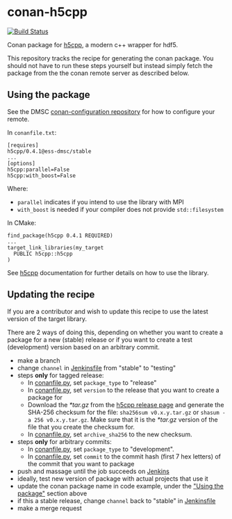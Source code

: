 # conan-h5cpp

[![Build Status](https://jenkins.esss.dk/dm/job/ess-dmsc/job/conan-h5cpp/job/master/badge/icon)](https://jenkins.esss.dk/dm/job/ess-dmsc/job/conan-h5cpp/job/master/)

Conan package for [h5cpp](https://github.com/ess-dmsc/h5cpp), a modern c++ wrapper for hdf5.

This repository tracks the recipe for generating the conan package. You should not have to run these steps yourself but instead simply fetch the package from the the conan remote server as described below.

## Using the package

See the DMSC [conan-configuration repository](https://github.com/ess-dmsc/conan-configuration) for how to configure your remote.

In `conanfile.txt`:

```
[requires]
h5cpp/0.4.1@ess-dmsc/stable
...
[options]
h5cpp:parallel=False
h5cpp:with_boost=False
```

Where:
* `parallel` indicates if you intend to use the library with MPI
* `with_boost` is needed if your compiler does not provide `std::filesystem`

In CMake:
```
find_package(h5cpp 0.4.1 REQUIRED)
...
target_link_libraries(my_target
  PUBLIC h5cpp::h5cpp
)
```

See [h5cpp](https://github.com/ess-dmsc/h5cpp) documentation for further details on how to use the library.

## Updating the recipe

If you are a contributor and wish to update this recipe to use the latest version of the target library.

There are 2 ways of doing this, depending on whether you want to create a package for a new (stable) release or if you want to create a test (development) version based on an arbitrary commit.

* make a branch
* change `channel` in [Jenkinsfile](Jenkinsfile) from "stable" to "testing"
* steps **only** for tagged release:
  * In [conanfile.py](conanfile.py), set `package_type` to "release"
  * In [conanfile.py](conanfile.py), set `version` to the release that you want to create a package for
  * Download the *\*tar.gz* from the [h5cpp release page](https://github.com/ess-dmsc/h5cpp/releases) and generate the SHA-256 checksum for the file: `sha256sum v0.x.y.tar.gz` or `shasum -a 256 v0.x.y.tar.gz`. Make sure that it is the *\*tar.gz* version of the file that you create the checksum for.
  * In [conanfile.py](conanfile.py), set `archive_sha256` to the new checksum.
* steps **only** for arbitrary commits:
    * In [conanfile.py](conanfile.py), set `package_type` to "development".
    * In [conanfile.py](conanfile.py), set `commit` to the commit hash (first 7 hex letters) of the commit that you want to package
* push and massage until the job succeeds on [Jenkins](https://jenkins.esss.dk/dm/job/ess-dmsc/job/conan-h5cpp/)
* ideally, test new version of package with actual projects that use it
* update the conan package name in code example, under the ["Using the package"](#using-the-package) section above
* if this a stable release, change `channel` back to "stable" in [Jenkinsfile](Jenkinsfile) 
* make a merge request
